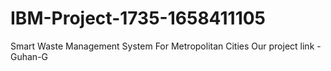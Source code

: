 # IBM-Project-1735-1658411105
Smart Waste Management System For Metropolitan Cities
Our project link - Guhan-G
